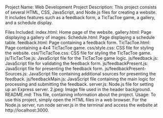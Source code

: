 Project Name: Web Development Project
Description:
This project consists of several HTML, CSS, JavaScript, and Node.js files for creating a website. It includes features such as a feedback form, a TicTacToe game, a gallery, and a schedule display.

Files Included:
index.html: Home page of the website.
gallery.html: Page displaying a gallery of images.
Schedule.html: Page displaying a schedule table.
feedback.html: Page containing a feedback form.
TicTacToe.html: Page containing a 4x4 TicTacToe game.
css/style.css: CSS file for styling the website.
css/TicTacToe.css: CSS file for styling the TicTacToe game.
js/TicTacToe.js: JavaScript file for the TicTacToe game logic.
js/feedback.js: JavaScript file for validating the feedback form.
js/feedbackPresent.js: JavaScript file for presenting the feedback form.
js/feedbackPresent-Sources.js: JavaScript file containing additional sources for presenting the feedback.
js/feedbackMain.js: JavaScript file containing the main logic for processing and submitting the feedback.
server.js: Node.js file for setting up an Express server.
2.jpeg: Image file used in the header background.
README.md: This file, containing information about the project.
Usage:
To use this project, simply open the HTML files in a web browser. For the Node.js server, run node server.js in the terminal and access the website at http://localhost:3000.